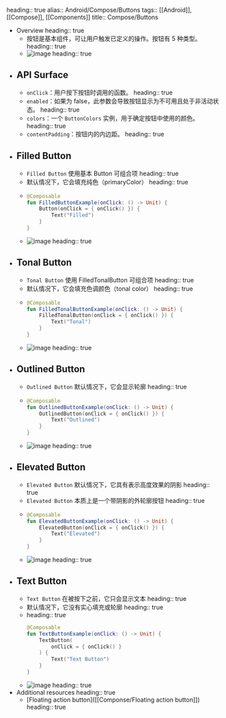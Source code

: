 heading:: true
alias:: Android/Compose/Buttons
tags:: [[Android]], [[Compose]], [[Components]]
title:: Compose/Buttons

- Overview
  heading:: true
	- 按钮是基本组件，可让用户触发已定义的操作。按钮有 5 种类型。
	  heading:: true
	- ![image](https://gist.github.com/user-attachments/assets/1e77dbff-22aa-4368-b6d7-b747ddffa518)
	  heading:: true
- ## API Surface
	- `onClick`：用户按下按钮时调用的函数。
	  heading:: true
	- `enabled`：如果为 false，此参数会导致按钮显示为不可用且处于非活动状态。
	  heading:: true
	- `colors`：一个 `ButtonColors` 实例，用于确定按钮中使用的颜色。
	  heading:: true
	- `contentPadding`：按钮内的内边距。
	  heading:: true
- ## Filled Button
	- `Filled Button` 使用基本 Button 可组合项
	  heading:: true
	- 默认情况下，它会填充纯色（primaryColor）
	  heading:: true
	- ```kotlin
	  @Composable
	  fun FilledButtonExample(onClick: () -> Unit) {
	      Button(onClick = { onClick() }) {
	          Text("Filled")
	      }
	  }
	  ```
	- ![image](https://gist.github.com/user-attachments/assets/ce42c5c6-f37c-4942-a954-48ad0ea002e5)
	  heading:: true
- ## Tonal Button
	- `Tonal Button` 使用 FilledTonalButton 可组合项
	  heading:: true
	- 默认情况下，它会填充色调颜色（tonal color）
	  heading:: true
	- ```kotlin
	  @Composable
	  fun FilledTonalButtonExample(onClick: () -> Unit) {
	      FilledTonalButton(onClick = { onClick() }) {
	          Text("Tonal")
	      }
	  }
	  ```
	- ![image](https://gist.github.com/user-attachments/assets/690fc479-02b8-4da4-a80d-ccae39612985)
	  heading:: true
- ## Outlined Button
	- `Outlined Button` 默认情况下，它会显示轮廓
	  heading:: true
	- ```kotlin
	  @Composable
	  fun OutlinedButtonExample(onClick: () -> Unit) {
	      OutlinedButton(onClick = { onClick() }) {
	          Text("Outlined")
	      }
	  }
	  ```
	- ![image](https://gist.github.com/user-attachments/assets/a380129f-4d65-44bb-aada-f729e6566023)
	  heading:: true
- ## Elevated Button
	- `Elevated Button` 默认情况下，它具有表示高度效果的阴影
	  heading:: true
	- `Elevated Button` 本质上是一个带阴影的外轮廓按钮
	  heading:: true
	- ```kotlin
	  @Composable
	  fun ElevatedButtonExample(onClick: () -> Unit) {
	      ElevatedButton(onClick = { onClick() }) {
	          Text("Elevated")
	      }
	  }
	  ```
	- ![image](https://gist.github.com/user-attachments/assets/0d116e0d-23e3-4410-8929-225d1872943d)
	  heading:: true
- ## Text Button
	- `Text Button` 在被按下之前，它只会显示文本
	  heading:: true
	- 默认情况下，它没有实心填充或轮廓
	  heading:: true
	- heading:: true
	  ```kotlin
	  @Composable
	  fun TextButtonExample(onClick: () -> Unit) {
	      TextButton(
	          onClick = { onClick() }
	      ) {
	          Text("Text Button")
	      }
	  }
	  ```
	- ![image](https://gist.github.com/user-attachments/assets/496d59c6-50d2-49e4-866a-60d7606f5178)
	  heading:: true
- Additional resources
  heading:: true
	- [Floating action button]([[Componse/Floating action button]])
	  heading:: true